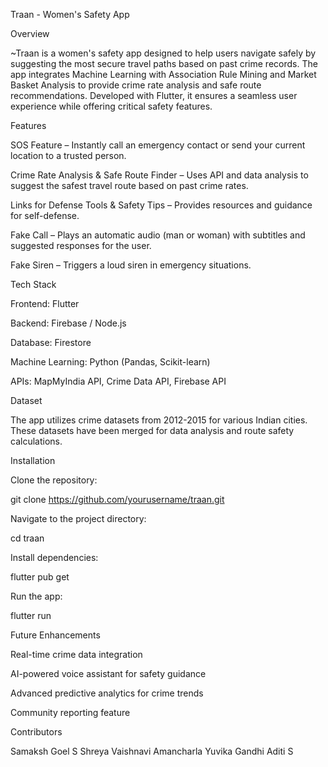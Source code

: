 Traan - Women's Safety App

Overview

~Traan is a women's safety app designed to help users navigate safely by suggesting the most secure travel paths based on past crime records. The app integrates Machine Learning with Association Rule Mining and Market Basket Analysis to provide crime rate analysis and safe route recommendations. Developed with Flutter, it ensures a seamless user experience while offering critical safety features.

Features

SOS Feature – Instantly call an emergency contact or send your current location to a trusted person.

Crime Rate Analysis & Safe Route Finder – Uses API and data analysis to suggest the safest travel route based on past crime rates.

Links for Defense Tools & Safety Tips – Provides resources and guidance for self-defense.

Fake Call – Plays an automatic audio (man or woman) with subtitles and suggested responses for the user.

Fake Siren – Triggers a loud siren in emergency situations.

Tech Stack

Frontend: Flutter

Backend: Firebase / Node.js

Database: Firestore

Machine Learning: Python (Pandas, Scikit-learn)

APIs: MapMyIndia API, Crime Data API, Firebase API

Dataset

The app utilizes crime datasets from 2012-2015 for various Indian cities. These datasets have been merged for data analysis and route safety calculations.

Installation

Clone the repository:

git clone https://github.com/yourusername/traan.git

Navigate to the project directory:

cd traan

Install dependencies:

flutter pub get

Run the app:

flutter run

Future Enhancements

Real-time crime data integration

AI-powered voice assistant for safety guidance

Advanced predictive analytics for crime trends

Community reporting feature

Contributors

Samaksh Goel
S Shreya
Vaishnavi Amancharla
Yuvika Gandhi
Aditi S
